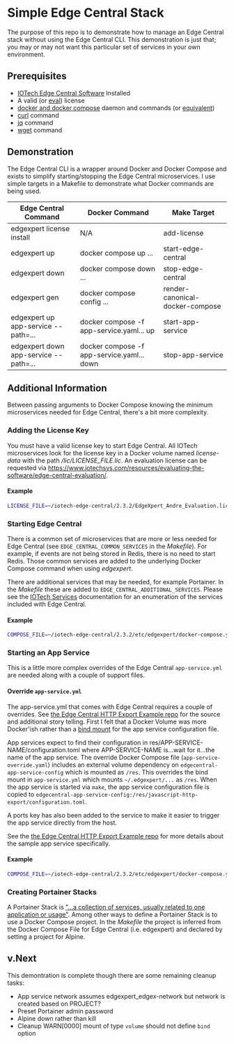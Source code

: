 # Simple Edge Central Stack

The purpose of this repo is to demonstrate how to manage an Edge Central stack without using the Edge Central CLI. This demonstration is just that; you may or may not want this particular set of services in your own environment.

## Prerequisites

- [IOTech Edge Central Software](https://www.iotechsys.com/products/edge-central/edge-central-installer-download/) Installed
- A valid (or [eval](https://www.iotechsys.com/resources/evaluating-the-software/edge-central-evaluation/)) license
- [docker and docker compose](https://www.docker.com/) daemon and commands (or [equivalent](https://github.com/abiosoft/colima))
- [curl](https://curl.se/) command
- [jq](https://jqlang.github.io/jq/) command
- [wget](https://www.gnu.org/software/wget/) command

## Demonstration

The Edge Central CLI is a wrapper around Docker and Docker Compose and exists to simplify starting/stopping the Edge Central microservices. I use simple targets in a Makefile to demonstrate what Docker commands are being used.

| Edge Central Command | Docker Command | Make Target |
| --- | --- | --- |
| edgexpert license install | N/A | add-license |
| edgexpert up | docker compose up ... | start-edge-central |
| edgexpert down | docker compose down ... | stop-edge-central |
| edgexpert gen | docker compose config ... | render-canonical-docker-compose |
| edgexpert up app-service --path=... | docker compose -f app-service.yaml... up | start-app-service |
| edgexpert down app-service --path=... | docker compose -f app-service.yaml... down | stop-app-service |

## Additional Information

Between passing arguments to Docker Compose knowing the minimum microservices needed for Edge Central, there's a bit more complexity.

### Adding the License Key

You must have a valid license key to start Edge Central. All IOTech microservices look for the license key in a Docker volume named _license-data_ with the path _/lic/LICENSE_FILE.lic_. An evaluation license can be requested via <https://www.iotechsys.com/resources/evaluating-the-software/edge-central-evaluation/>.

#### Example

```sh
LICENSE_FILE=~/iotech-edge-central/2.3.2/EdgeXpert_Andre_Evaluation.lic make add-license
```

### Starting Edge Central

There is a common set of microservices that are more or less needed for Edge Central (see `EDGE_CENTRAL_COMMON_SERVICES` in the _Makefile_). For example, if events are not being stored in Redis, there is no need to start Redis. Those common services are added to the underlying Docker Compose command when using _edgexpert_.

There are additional services that may be needed, for example Portainer. In the _Makefile_ these are added to `EDGE_CENTRAL_ADDITIONAL_SERVICES`. Please see the [IOTech Services](https://docs.iotechsys.com/edge-xpert23/cli/cli-services.html) documentation for an enumeration of the services included with Edge Central.

#### Example

```sh
COMPOSE_FILE=~/iotech-edge-central/2.3.2/etc/edgexpert/docker-compose.yml make start-edge-central
```

### Starting an App Service

This is a little more complex overrides of the Edge Central `app-service.yml` are needed along with a couple of support files.

#### Override `app-service.yml`

The app-service.yml that comes with Edge Central requires a couple of overrides. See [the Edge Central HTTP Export Example repo](https://github.com/andresrinivasan/edge-central-http-export-example) for the source and additional story telling. First I felt that a Docker Volume was more Docker'ish rather than a [bind mount](https://docs.docker.com/storage/bind-mounts/) for the app service configuration file.

App services expect to find their configuration in res/APP-SERVICE-NAME/configuration.toml where APP-SERVICE-NAME is...wait for it...the name of the app service. The override Docker Compose file (`app-service-override.yaml`) includes an external volume dependency on `edgecentral-app-service-config` which is mounted as `/res`. This overrides the bind mount in `app-service.yml` which mounts `~/.edgexpert/...` as `/res`. When the app service is started via `make`, the app service configuration file is copied to `edgecentral-app-service-config:/res/javascript-http-export/configuration.toml`.

A ports key has also been added to the service to make it easier to trigger the app service directly from the host.

See the [the Edge Central HTTP Export Example repo](https://github.com/andresrinivasan/edge-central-http-export-example) for more details about the sample app service specifically.

#### Example

```sh
COMPOSE_FILE=~/iotech-edge-central/2.3.2/etc/edgexpert/docker-compose.yml:~/iotech-edge-central/2.3.2/etc/edgexpert/app-service.yml make start-app-service
```

### Creating Portainer Stacks

A Portainer Stack is ["...a collection of services, usually related to one application or usage"](https://docs.portainer.io/user/docker/stacks). Among other ways to define a Portainer Stack is to use a Docker Compose project. In the _Makefile_ the project is inferred from the Docker Compose File for Edge Central (i.e. edgexpert) and declared by setting a project for Alpine.

## v.Next

This demontration is complete though there are some remaining cleanup tasks:

- App service network assumes edgexpert_edgex-network but network is created based on PROJECT?
- Preset Portainer admin password
- Alpine down rather than kill
- Cleanup WARN[0000] mount of type `volume` should not define `bind` option
